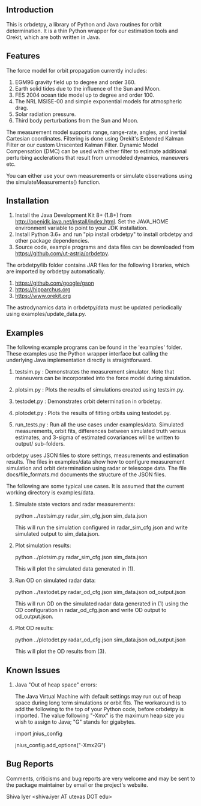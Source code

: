 Introduction
------------

This is orbdetpy, a library of Python and Java routines for orbit
determination. It is a thin Python wrapper for our estimation tools
and Orekit, which are both written in Java. 

Features
--------

The force model for orbit propagation currently includes:

1. EGM96 gravity field up to degree and order 360.
2. Earth solid tides due to the influence of the Sun and Moon.
3. FES 2004 ocean tide model up to degree and order 100.
4. The NRL MSISE-00 and simple exponential models for atmospheric drag.
5. Solar radiation pressure.
6. Third body perturbations from the Sun and Moon.

The measurement model supports range, range-rate, angles, and inertial
Cartesian coordinates. Filtering is done using Orekit's Extended Kalman
Filter or our custom Unscented Kalman Filter. Dynamic Model Compensation
(DMC) can be used with either filter to estimate additional perturbing
acclerations that result from unmodeled dynamics, maneuvers etc.

You can either use your own measurements or simulate observations using
the simulateMeasurements() function.

Installation
------------

1. Install the Java Development Kit 8+ (1.8+) from <http://openjdk.java.net/install/index.html>.
   Set the JAVA_HOME environment variable to point to your JDK installation.
2. Install Python 3.6+ and run "pip install orbdetpy" to install orbdetpy 
   and other package dependencies.
3. Source code, example programs and data files can be downloaded from 
   <https://github.com/ut-astria/orbdetpy>.

The orbdetpy/lib folder contains JAR files for the following libraries,
which are imported by orbdetpy automatically.

1. <https://github.com/google/gson>
2. <https://hipparchus.org> 
3. <https://www.orekit.org>

The astrodynamics data in orbdetpy/data must be updated periodically
using examples/update_data.py.

Examples
--------

The following example programs can be found in the 'examples' folder.
These examples use the Python wrapper interface but calling the
underlying Java implementation directly is straightforward.

1. testsim.py : Demonstrates the measurement simulator. Note that
   maneuvers can be incorporated into the force model during simulation.

2. plotsim.py : Plots the results of simulations created using testsim.py.

3. testodet.py : Demonstrates orbit determination in orbdetpy.

4. plotodet.py : Plots the results of fitting orbits using testodet.py.

5. run_tests.py : Run all the use cases under examples/data. Simulated
   measurements, orbit fits, differences between simulated truth versus
   estimates, and 3-sigma of estimated covariances will be written to
   output/ sub-folders.

orbdetpy uses JSON files to store settings, measurements and estimation
results. The files in examples/data show how to configure measurement
simulation and orbit determination using radar or telescope data. The
file docs/file_formats.md documents the structure of the JSON files.

The following are some typical use cases. It is assumed that the current
working directory is examples/data.

1. Simulate state vectors and radar measurements:

   python ../testsim.py radar_sim_cfg.json sim_data.json

   This will run the simulation configured in radar_sim_cfg.json and
   write simulated output to sim_data.json.

2. Plot simulation results:

   python ../plotsim.py radar_sim_cfg.json sim_data.json

   This will plot the simulated data generated in (1).

3. Run OD on simulated radar data:

   python ../testodet.py radar_od_cfg.json sim_data.json od_output.json

   This will run OD on the simulated radar data generated in (1)
   using the OD configuration in radar_od_cfg.json and write OD
   output to od_output.json.

4. Plot OD results:

   python ../plotodet.py radar_od_cfg.json sim_data.json od_output.json

   This will plot the OD results from (3).

Known Issues
------------

1. Java "Out of heap space" errors:

   The Java Virtual Machine with default settings may run out of heap
   space during long term simulations or orbit fits. The workaround
   is to add the following to the top of your Python code, before
   orbdetpy is imported. The value following "-Xmx" is the maximum
   heap size you wish to assign to Java; "G" stands for gigabytes.

   import jnius_config

   jnius_config.add_options("-Xmx2G")

Bug Reports
-----------

Comments, criticisms and bug reports are very welcome and may be sent to
the package maintainer by email or the project's website.

Shiva Iyer <shiva.iyer AT utexas DOT edu>
